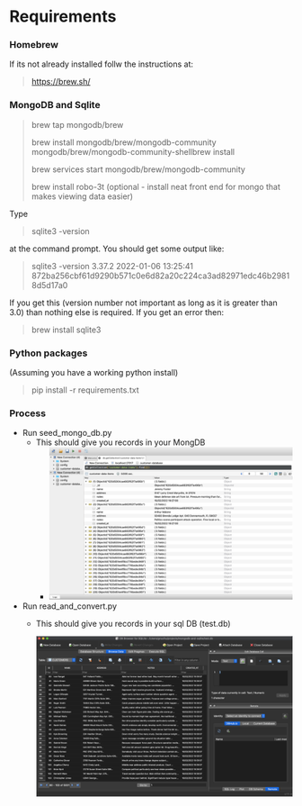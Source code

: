# Requirements

### Homebrew

If its not already installed follw the instructions at:

> https://brew.sh/

### MongoDB and Sqlite

> brew tap mongodb/brew
>
> brew install mongodb/brew/mongodb-community mongodb/brew/mongodb-community-shellbrew install
>
> brew services start mongodb/brew/mongodb-community
>
> brew install robo-3t (optional - install neat front end for mongo that makes viewing data easier)

Type

> sqlite3 -version

at the command prompt. You should get some output like:

> sqlite3 -version
> 3.37.2 2022-01-06 13:25:41 872ba256cbf61d9290b571c0e6d82a20c224ca3ad82971edc46b29818d5d17a0

If you get this (version number not important as long as it is greater than 3.0) than nothing else is required. If you get an error then:

> brew install sqlite3

### Python packages

(Assuming you have a working python install)

> pip install -r requirements.txt

### Process

* Run seed_mongo_db.py
  * This should give you records in your MongDB
    * ![1645045751386.png](image/README/1645045751386.png)
* Run read_and_convert.py
  * This should give you records in your sql DB (test.db)

    ![1645045832725.png](image/README/1645045832725.png)
